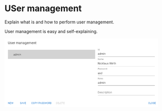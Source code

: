 # USer management
Explain what is and how to perform user management.

User management is easy and self-explaining.

![user managment](./_media/user-managment.png)
